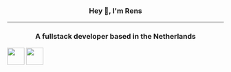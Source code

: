 <h3 align="center">Hey 👋, I'm Rens</3> 
<hr />
<h3 align="center">A fullstack developer based in the Netherlands</h3>


<p align="left">
 <img src="https://cdn.jsdelivr.net/gh/devicons/devicon/icons/php/php-original.svg" width=40 />
  <img src="https://cdn.jsdelivr.net/gh/devicons/devicon/icons/javascript/javascript-original.svg" width=40 />
</p>
